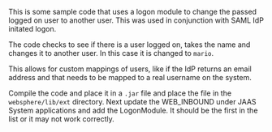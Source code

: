 This is some sample code that uses a logon module to change the passed logged on user to another user.  This was used in conjunction with SAML IdP initated logon.

The code checks to see if there is a user logged on, takes the name and changes it to another user.  In this case it is changed to `mario`.

This allows for custom mappings of users, like if the IdP returns an email address and that needs to be mapped to a real username on the system.

Compile the code and place it in a `.jar` file and place the file in the `websphere/lib/ext` directory.  Next update the WEB_INBOUND under JAAS System applications and add the LogonModule.  It should be the first in the list or it may not work correctly.
